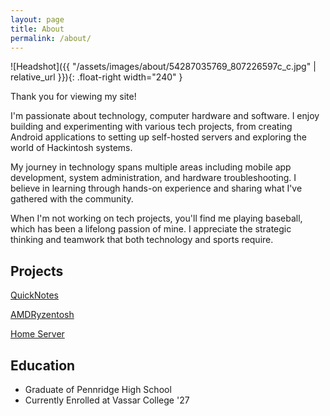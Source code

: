 ```yaml
---
layout: page
title: About
permalink: /about/
---
```

![Headshot]({{ "/assets/images/about/54287035769_807226597c_c.jpg" | relative_url }}){: .float-right width="240" }

Thank you for viewing my site!

I'm passionate about technology, computer hardware and software. I enjoy building and experimenting with various tech projects, from creating Android applications to setting up self-hosted servers and exploring the world of Hackintosh systems.

My journey in technology spans multiple areas including mobile app development, system administration, and hardware troubleshooting. I believe in learning through hands-on experience and sharing what I've gathered with the community.

When I'm not working on tech projects, you'll find me playing baseball, which has been a lifelong passion of mine. I appreciate the strategic thinking and teamwork that both technology and sports require.

<div style="clear: both;"></div>

## Projects

[QuickNotes](/software/2025/09/30/quicknotes.html)

[AMDRyzentosh](/software/2025/09/30/amdryzentosh.html)

[Home Server](/software/2025/09/30/homeserver.html)

## Education

* Graduate of Pennridge High School
* Currently Enrolled at Vassar College '27
